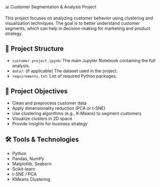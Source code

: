  📊 Customer Segmentation & Analysis Project

This project focuses on analyzing customer behavior using clustering and visualization techniques. The goal is to better understand customer segments, which can help in decision-making for marketing and product strategy.

## 📁 Project Structure

- `customer project.ipynb`: The main Jupyter Notebook containing the full analysis.
- `data/`: (if applicable) The dataset used in the project.
- `requirements.txt`: List of required Python packages.

## 🎯 Project Objectives

- Clean and preprocess customer data
- Apply dimensionality reduction (PCA or t-SNE)
- Use clustering algorithms (e.g., K-Means) to segment customers
- Visualize clusters in 2D space
- Provide insights for business strategy

## 🛠️ Tools & Technologies

- Python
- Pandas, NumPy
- Matplotlib, Seaborn
- Scikit-learn
- t-SNE / PCA
- KMeans Clustering
